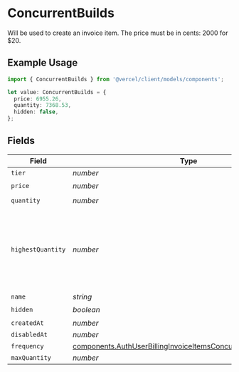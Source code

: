 # ConcurrentBuilds

Will be used to create an invoice item. The price must be in cents: 2000 for $20.

## Example Usage

```typescript
import { ConcurrentBuilds } from '@vercel/client/models/components';

let value: ConcurrentBuilds = {
  price: 6955.26,
  quantity: 7368.53,
  hidden: false,
};
```

## Fields

| Field             | Type                                                                                                                                               | Required           | Description                                                                                           |
| ----------------- | -------------------------------------------------------------------------------------------------------------------------------------------------- | ------------------ | ----------------------------------------------------------------------------------------------------- |
| `tier`            | _number_                                                                                                                                           | :heavy_minus_sign: | N/A                                                                                                   |
| `price`           | _number_                                                                                                                                           | :heavy_check_mark: | N/A                                                                                                   |
| `quantity`        | _number_                                                                                                                                           | :heavy_check_mark: | N/A                                                                                                   |
| `highestQuantity` | _number_                                                                                                                                           | :heavy_minus_sign: | The highest quantity in the current period. Used to render the correct enable/disable UI for add-ons. |
| `name`            | _string_                                                                                                                                           | :heavy_minus_sign: | N/A                                                                                                   |
| `hidden`          | _boolean_                                                                                                                                          | :heavy_check_mark: | N/A                                                                                                   |
| `createdAt`       | _number_                                                                                                                                           | :heavy_minus_sign: | N/A                                                                                                   |
| `disabledAt`      | _number_                                                                                                                                           | :heavy_minus_sign: | N/A                                                                                                   |
| `frequency`       | [components.AuthUserBillingInvoiceItemsConcurrentBuildsFrequency](../../models/components/authuserbillinginvoiceitemsconcurrentbuildsfrequency.md) | :heavy_minus_sign: | N/A                                                                                                   |
| `maxQuantity`     | _number_                                                                                                                                           | :heavy_minus_sign: | N/A                                                                                                   |
